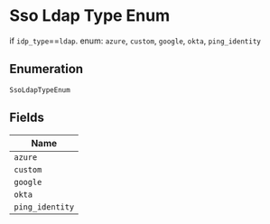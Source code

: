 
# Sso Ldap Type Enum

if `idp_type`==`ldap`. enum: `azure`, `custom`, `google`, `okta`, `ping_identity`

## Enumeration

`SsoLdapTypeEnum`

## Fields

| Name |
|  --- |
| `azure` |
| `custom` |
| `google` |
| `okta` |
| `ping_identity` |


